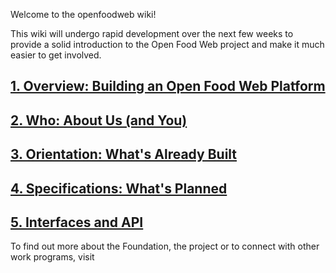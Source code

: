 Welcome to the openfoodweb wiki!

This wiki will undergo rapid development over the next few weeks to provide a solid introduction to the Open Food Web project and make it much easier to get involved.

## [1. Overview: Building an Open Food Web Platform](https://github.com/eaterprises/openfoodweb/wiki/Overview)

## [2. Who: About Us (and You)](https://github.com/eaterprises/openfoodweb/wiki/Who)

## [3. Orientation: What's Already Built](https://github.com/eaterprises/openfoodweb/wiki/Orientation)

## [4. Specifications: What's Planned](https://github.com/eaterprises/openfoodweb/wiki/Specifications)

## [5. Interfaces and API](https://github.com/eaterprises/openfoodweb/wiki/Interfaces)

To find out more about the Foundation, the project or to connect with other work programs, visit 